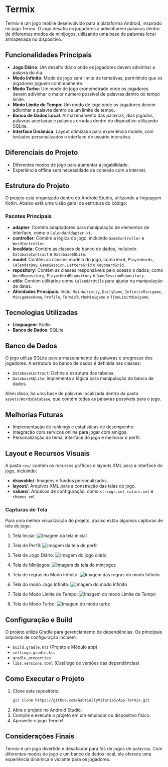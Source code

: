 # Termix

Termix é um jogo mobile desenvolvido para a plataforma Android, inspirado no jogo Termo. O jogo
desafia os jogadores a adivinharem palavras dentro de diferentes modos de minijogos, utilizando uma
base de palavras local armazenada no dispositivo.

## Funcionalidades Principais

- **Jogo Diário**: Um desafio diário onde os jogadores devem adivinhar a palavra do dia.
- **Modo Infinito**: Modo de jogo sem limite de tentativas, permitindo que os jogadores joguem
  continuamente.
- **Modo Turbo**: Um modo de jogo cronometrado onde os jogadores devem adivinhar o maior número
  possível de palavras dentro do tempo limite.
- **Modo Limite de Tempo**: Um modo de jogo onde os jogadores devem adivinhar a palavra dentro de um
  limite de tempo.
- **Banco de Dados Local**: Armazenamento das palavras, dias jogados, palavras acertadas e palavras
  erradas dentro do dispositivo utilizando SQLite.
- **Interface Dinâmica**: Layout otimizado para experiência mobile, com teclados personalizados e
  interface de usuário interativa.

## Diferenciais do Projeto

- Diferentes modos de jogo para aumentar a jogabilidade.
- Experiência offline sem necessidade de conexão com a internet.

## Estrutura do Projeto

O projeto está organizado dentro do Android Studio, utilizando a linguagem Kotlin. Abaixo está uma visão
geral da estrutura do código:

### Pacotes Principais

- **adapter**: Contém adaptadores para manipulação de elementos de interface, como o
  `CalendarAdapter.kt`.
- **controller**: Contém a lógica do jogo, incluindo `GameController` e `WordController`.
- **localdata**: Contém as classes de banco de dados, incluindo `DatabaseContract` e
  `DatabaseSQLite`.
- **model**: Contém as classes modelo do jogo, como `Word`, `PlayerWords`, `CalendarDay`, `GameSession`, `LettersGrid` e `KeyboardGrid`.
- **repository**: Contém as classes responsáveis pelo acesso a dados, como `WordRepository`, `PlayerWordRepository` e `GameSessionRepository`.
- **utils**: Contém utilitários como `CalendarUtils` para ajudar na manipulação de datas.
- **Atividades Principais**: Inclui `MainActivity`, `DailyGame`, `InfiniteMinigame`,
  `MinigamesHome`, `Profile`, `TermixTurboMinigame` e `TimeLimitMinigame`.

## Tecnologias Utilizadas

- **Linguagem**: Kotlin
- **Banco de Dados**: SQLite

## Banco de Dados

O jogo utiliza SQLite para armazenamento de palavras e progresso dos jogadores. A estrutura do banco
de dados é definida nas classes:

- `DatabaseContract`: Define a estrutura das tabelas.
- `DatabaseSQLite`: Implementa a lógica para manipulação do banco de dados.

Além disso, há uma base de palavras localizada dentro da pasta `assets/WordsDatabase`, que contém
todas as palavras possíveis para o jogo.

## Melhorias Futuras

- Implementação de rankings e estatísticas de desempenho.
- Integração com serviços online para jogar com amigos.
- Personalização do tema, interface do jogo e melhorar o perfil.

## Layout e Recursos Visuais

A pasta `res/` contém os recursos gráficos e layouts XML para a interface do jogo, incluindo:

- **drawable/**: Imagens e fundos personalizados.
- **layout/**: Arquivos XML para a construção das telas do jogo.
- **values/**: Arquivos de configuração, como `strings.xml`, `colors.xml` e `themes.xml`.

### Capturas de Tela

Para uma melhor visualização do projeto, abaixo estão algumas capturas de tela do jogo:

1. Tela Inicial:
![Imagem da tela inicial](screenshots/telaInicial.png)

2. Tela de Perfil:
![Imagem da tela de perfil](screenshots/perfil.png)

3. Tela de Jogo Diário:
![Imagem do jogo diário](screenshots/modoDiario.png)

4. Tela de Minijogos:
![Imagem da tela de minijogos](screenshots/minijogos.png)

5. Tela de regras do Modo Infinito:
![Imagem das regras do modo Infinito](screenshots/exemploRegras.png)

6. Tela do modo Jogo Infinito:
![Imagem do modo Infinito](screenshots/modoInfinito.png)

7. Tela do Modo Limite de Tempo:
![Imagem do modo Limite de Tempo](screenshots/modoLimiteTempo.png)

8. Tela do Modo Turbo:
![Imagem do modo turbo](screenshots/modoTurbo.png)

## Configuração e Build

O projeto utiliza Gradle para gerenciamento de dependências. Os principais arquivos de configuração
incluem:

- `build.gradle.kts` (Projeto e Módulo app)
- `settings.gradle.kts`
- `gradle.properties`
- `libs.versions.toml` (Catálogo de versões das dependências)

## Como Executar o Projeto

1. Clone este repositório:
   ```sh
   git clone https://github.com/GabriellyVitoria5/App-Termix.git
   ```
2. Abra o projeto no Android Studio.
3. Compile e execute o projeto em um emulador ou dispositivo físico.
4. Aproveite o jogo Termix!

## Considerações Finais

Termix é um jogo divertido e desafiador para fãs de jogos de palavras. Com diferentes modos de jogo
e um banco de dados local, ele oferece uma experiência dinâmica e viciante para os jogadores.

